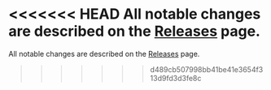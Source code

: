 <<<<<<< HEAD
All notable changes are described on the [Releases](https://github.com/reduxjs/react-redux/releases) page.
=======
All notable changes are described on the [Releases](https://github.com/reduxjs/react-redux/releases) page.
>>>>>>> d489cb507998bb41be41e3654f313d9fd3d3fe8c
